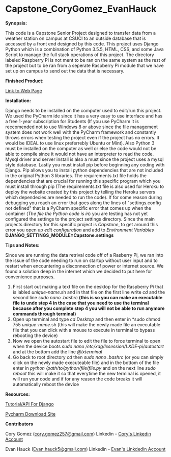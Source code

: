# Capstone_CoryGomez_EvanHauck
**Synopsis:**

This code is a Capstone Senior Project designed to transfer data from a weather station on campus at CSUCI to an outside database that is accessed by a front end designed by this code. This project uses Django Python which is a combination of Python 3.5.5, HTML, CSS, and some Java Script to manage the full stack operations of this project. The directory labeled Raspberry Pi is not ment to be ran on the same system as the rest of the project but to be ran from a seperate Raspberry Pi module that we have set up on campus to send out the data that is necessary.

**Finished Product:**

[Link to Web Page](http://esrm.herokuapp.com/)

**Installation:**

Django needs to be installed on the computer used to edit/run this project. We used the PyCharm ide since it has a very easy to use interface and has a free 1-year subscription for Students (If you use PyCharm it is reccomended not to use Windows 8 or above since the file management system does not work well with the PyCharm framework and constantly throws errors when testing the project even if the project has no errors. It would be IDEAL to use linux preferrebly Ubuntu or Mint). Also Python 3 must be installed on the computer as well or else the code would not be able to compile since it would not have an interpreter to read the code. Mysql driver and server install is also a must since the project uses a mysql style database. Lastly you must install pip before beginning any coding with Django. Pip allows you to install python dependencies that are not included in the original Python 3 libraries. The requirements.txt file holds the dependencies that are crucial for running this specific program which you must install through pip (The requirements.txt file is also used for Heroku to deploy the website created by this project by telling the Heroku servers which dependecies are needed to run the code). If for some reason during debugging you reach an error that goes along the lines of "settings.config not defined" that is a PyCharm specific error that comes up when the container (*The file the Python code is in*) you are testing has not yet configured the settings to the project settings directory. Since the main projects directory for this specific project is *Capstone*, to get around this error you open up *edit configuration* and add to *Environment Variables* **DJANGO_SETTINGS_MODULE=Capstone.settings**

**Tips and Notes:**

Since we are running the data retrival code off of a Rasberry Pi, we ran into the issue of the code needing to run on startup without user input and to restart when encountering a disconnection of power or internet source. We found a solution deep in the internet which we decided to put here for convenience purposes.
1. First start out making a text file on the desktop for the Raspberry Pi that is labled *unique-name*.sh and in that file on the first line write *cd* and the second line *sudo nano .bashrc* **(this is so you can make an executable file to undo step 4 in the case that you need to use the terminal because after you complete step 4 you will not be able to run anymore commands through terminal)**
2. Open up terminal and type *cd Desktop* and then enter in *sudo chmod 755 *unique-name*.sh (this will make the newly made file an executable file that you can click with a mouse to execute in terminal to bypass rebooting the device)
3. Now we open the autostart file to edit the file to force terminal to open when the device boots *sudo nano /etc/xdg/lxsession/LXDE-pi/autostart* and at the bottom add the line *@lxterminal*
4. Go back to root directory *cd* then *sudo nano .bashrc* (or you can simply click on the newly made executeable file) and in the bottom of the file enter in *python /path/to/python/file/file.py* and on the next line *sudo reboot* this will make it so that everytime the new terminal is opened, it will run your code and if for any reason the code breaks it will automatically reboot the device

**Resources:**

[Tutorial/API For Django](https://www.djangoproject.com/start/)

[Pycharm Download Site](https://www.jetbrains.com/pycharm/download/)


**Contributors**

Cory Gomez (cory.gomez257@gmail.com) Linkedin - [Cory's Linkedin Account](https://www.linkedin.com/in/cory-gomez-146054117)

Evan Hauck (Evan.hauck5@gmail.com) Linkedin - [Evan's Linkdedin Account](https://www.linkedin.com/in/evan-hauck-30a9b0a9)
